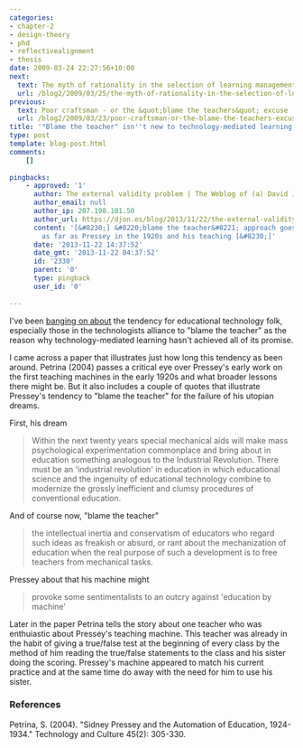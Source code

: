 ```yaml
---
categories:
- chapter-2
- design-theory
- phd
- reflectivealignment
- thesis
date: 2009-03-24 22:27:56+10:00
next:
  text: The myth of rationality in the selection of learning management systems/VLEs
  url: /blog2/2009/03/25/the-myth-of-rationality-in-the-selection-of-learning-management-systemsvles/
previous:
  text: Poor craftsman - or the &quot;blame the teachers&quot; excuse
  url: /blog2/2009/03/23/poor-craftsman-or-the-blame-the-teachers-excuse/
title: '"Blame the teacher" isn''t new to technology-mediated learning'
type: post
template: blog-post.html
comments:
    []
    
pingbacks:
    - approved: '1'
      author: The external validity problem | The Weblog of (a) David Jones
      author_email: null
      author_ip: 207.198.101.50
      author_url: https://djon.es/blog/2013/11/22/the-external-validity-problem/
      content: '[&#8230;] &#8220;blame the teacher&#8221; approach goes back at least
        as far as Pressey in the 1920s and his teaching [&#8230;]'
      date: '2013-11-22 14:37:52'
      date_gmt: '2013-11-22 04:37:52'
      id: '2330'
      parent: '0'
      type: pingback
      user_id: '0'
    
---
```

I've been [banging on about](/blog2/2009/03/23/poor-craftsman-or-the-blame-the-teachers-excuse/) the tendency for educational technology folk, especially those in the technologists alliance to "blame the teacher" as the reason why technology-mediated learning hasn't achieved all of its promise.

I came across a paper that illustrates just how long this tendency as been around. Petrina (2004) passes a critical eye over Pressey's early work on the first teaching machines in the early 1920s and what broader lessons there might be. But it also includes a couple of quotes that illustrate Pressey's tendency to "blame the teacher" for the failure of his utopian dreams.

First, his dream

> Within the next twenty years special mechanical aids will make mass psychological experimentation commonplace and bring about in education something analogous to the Industrial Revolution. There must be an 'industrial revolution' in education in which educational science and the ingenuity of educational technology combine to modernize the grossly inefficient and clumsy procedures of conventional education.

And of course now, "blame the teacher"

> the intellectual inertia and conservatism of educators who regard such ideas as freakish or absurd, or rant about the mechanization of education when the real purpose of such a development is to free teachers from mechanical tasks.

Pressey about that his machine might

> provoke some sentimentalists to an outcry against 'education by machine'

Later in the paper Petrina tells the story about one teacher who was enthuiastic about Pressey's teaching machine. This teacher was already in the habit of giving a true/false test at the beginning of every class by the method of him reading the true/false statements to the class and his sister doing the scoring. Pressey's machine appeared to match his current practice and at the same time do away with the need for him to use his sister.

### References

Petrina, S. (2004). "Sidney Pressey and the Automation of Education, 1924-1934." Technology and Culture 45(2): 305-330.
